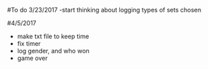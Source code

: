 #To do 3/23/2017
-start thinking about logging types of sets chosen

#4/5/2017
- make txt file to keep time
- fix timer
- log gender, and who won
- game over
